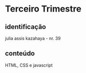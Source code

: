 # Terceiro Trimestre 

## identificação
julia assis kazahaya - nr. 39

## conteúdo
HTML, CSS e javascript
